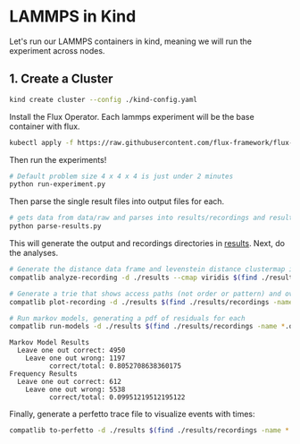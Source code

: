 # LAMMPS in Kind

Let's run our LAMMPS containers in kind, meaning we will run the experiment across nodes.

## 1. Create a Cluster

```bash
kind create cluster --config ./kind-config.yaml
```

Install the Flux Operator. Each lammps experiment will be the base container with flux.

```bash
kubectl apply -f https://raw.githubusercontent.com/flux-framework/flux-operator/refs/heads/main/examples/dist/flux-operator.yaml
```

Then run the experiments!

```bash
# Default problem size 4 x 4 x 4 is just under 2 minutes
python run-experiment.py
```

Then parse the single result files into output files for each.

```bash
# gets data from data/raw and parses into results/recordings and results/output
python parse-results.py
```

This will generate the output and recordings directories in [results](results). Next, do the analyses.

```bash
# Generate the distance data frame and levenstein distance clustermap image
compatlib analyze-recording -d ./results --cmap viridis $(find ./results/recordings -name *.out)

# Generate a trie that shows access paths (not order or pattern) and overall count matrix
compatlib plot-recording -d ./results $(find ./results/recordings -name *.out)

# Run markov models, generating a pdf of residuals for each
compatlib run-models -d ./results $(find ./results/recordings -name *.out)
```
```console
Markov Model Results
  Leave one out correct: 4950
    Leave one out wrong: 1197
          correct/total: 0.8052708638360175
Frequency Results
  Leave one out correct: 612
    Leave one out wrong: 5538
          correct/total: 0.09951219512195122
```

Finally, generate a perfetto trace file to visualize events with times:

```bash
compatlib to-perfetto -d ./results $(find ./results/recordings -name *.out)
```
